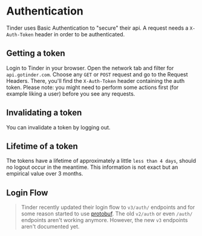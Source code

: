 # Authentication

Tinder uses Basic Authentication to "secure" their api. A request needs a `X-Auth-Token` header in order to be authenticated. 

## Getting a token

Login to Tinder in your browser. Open the network tab and filter for `api.gotinder.com`. Choose any `GET` or `POST` request and go to the Request Headers. There, you'll find the `X-Auth-Token` header containing the auth token. Please note: you might need to perform some actions first (for example liking a user) before you see any requests. 

## Invalidating a token

You can invalidate a token by logging out. 

## Lifetime of a token
The tokens have a lifetime of approximately a little `less than 4 days`, should no logout occur in the meantime.
This information is not exact but an empirical value over 3 months.

## Login Flow

> Tinder recently updated their login flow to `v3/auth/` endpoints and for some reason started to use [protobuf](https://developers.google.com/protocol-buffers). The old `v2/auth` or even `/auth/` endpoints aren't working anymore. However, the new `v3` endpoints aren't documented yet. 
